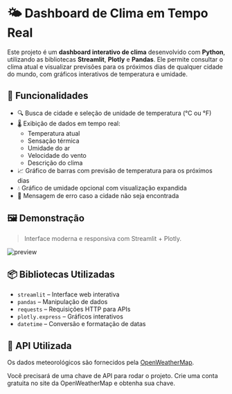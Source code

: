 # 🌤️ Dashboard de Clima em Tempo Real

Este projeto é um **dashboard interativo de clima** desenvolvido com **Python**, utilizando as bibliotecas **Streamlit**, **Plotly** e **Pandas**. Ele permite consultar o clima atual e visualizar previsões para os próximos dias de qualquer cidade do mundo, com gráficos interativos de temperatura e umidade.

## 🧠 Funcionalidades

- 🔍 Busca de cidade e seleção de unidade de temperatura (°C ou °F)
- 🌡️ Exibição de dados em tempo real:
  - Temperatura atual
  - Sensação térmica
  - Umidade do ar
  - Velocidade do vento
  - Descrição do clima
- 📈 Gráfico de barras com previsão de temperatura para os próximos dias
- 💧 Gráfico de umidade opcional com visualização expandida
- 🚫 Mensagem de erro caso a cidade não seja encontrada

## 🖼️ Demonstração

> Interface moderna e responsiva com Streamlit + Plotly.

![preview](https://via.placeholder.com/800x400?text=Preview+do+Dashboard)

## 📦 Bibliotecas Utilizadas

- `streamlit` – Interface web interativa
- `pandas` – Manipulação de dados
- `requests` – Requisições HTTP para APIs
- `plotly.express` – Gráficos interativos
- `datetime` – Conversão e formatação de datas

## 🔗 API Utilizada

Os dados meteorológicos são fornecidos pela [OpenWeatherMap](https://openweathermap.org/api).

Você precisará de uma chave de API para rodar o projeto. Crie uma conta gratuita no site da OpenWeatherMap e obtenha sua chave.
